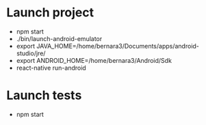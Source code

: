 # Launch project

- npm start
- ./bin/launch-android-emulator
- export JAVA_HOME=/home/bernara3/Documents/apps/android-studio/jre/
- export ANDROID_HOME=/home/bernara3/Android/Sdk
- react-native run-android

# Launch tests

- npm start